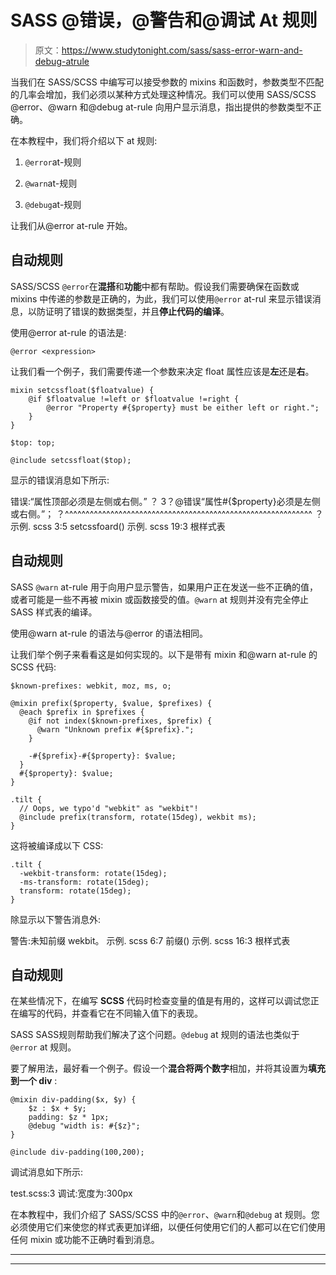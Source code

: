 # SASS @错误，@警告和@调试 At 规则

> 原文：<https://www.studytonight.com/sass/sass-error-warn-and-debug-atrule>

当我们在 SASS/SCSS 中编写可以接受参数的 mixins 和函数时，参数类型不匹配的几率会增加，我们必须以某种方式处理这种情况。我们可以使用 SASS/SCSS @error、@warn 和@debug at-rule 向用户显示消息，指出提供的参数类型不正确。

在本教程中，我们将介绍以下 at 规则:

1.  `@error`at-规则

2.  `@warn`at-规则

3.  `@debug`at-规则

让我们从@error at-rule 开始。

## 自动规则

SASS/SCSS `@error`在**混搭**和**功能**中都有帮助。假设我们需要确保在函数或 mixins 中传递的参数是正确的，为此，我们可以使用`@error` at-rul 来显示错误消息，以防证明了错误的数据类型，并且**停止代码的编译**。

使用@error at-rule 的语法是:

```
@error <expression>
```

让我们看一个例子，我们需要传递一个参数来决定 float 属性应该是**左**还是**右**。

```
mixin setcssfloat($floatvalue) {
    @if $floatvalue !=left or $floatvalue !=right {
        @error "Property #{$property} must be either left or right.";
    }
}

$top: top;

@include setcssfloat($top);
```

显示的错误消息如下所示:

错误:“属性顶部必须是左侧或右侧。”
？
3？@错误“属性#{$property}必须是左侧或右侧。”；
？^^^^^^^^^^^^^^^^^^^^^^^^^^^^^^^^^^^^^^^^^^^^^^^^^^^^^^^^^^^^
？
示例. scss 3:5 setcssfoard()
示例. scss 19:3 根样式表

## 自动规则

SASS `@warn` at-rule 用于向用户显示警告，如果用户正在发送一些不正确的值，或者可能是一些不再被 mixin 或函数接受的值。`@warn` at 规则并没有完全停止 SASS 样式表的编译。

使用@warn at-rule 的语法与@error 的语法相同。

让我们举个例子来看看这是如何实现的。以下是带有 mixin 和@warn at-rule 的 SCSS 代码:

```
$known-prefixes: webkit, moz, ms, o;

@mixin prefix($property, $value, $prefixes) {
  @each $prefix in $prefixes {
    @if not index($known-prefixes, $prefix) {
      @warn "Unknown prefix #{$prefix}.";
    }

    -#{$prefix}-#{$property}: $value;
  }
  #{$property}: $value;
}

.tilt {
  // Oops, we typo'd "webkit" as "wekbit"!
  @include prefix(transform, rotate(15deg), wekbit ms);
}
```

这将被编译成以下 CSS:

```
.tilt {
  -wekbit-transform: rotate(15deg);
  -ms-transform: rotate(15deg);
  transform: rotate(15deg);
}
```

除显示以下警告消息外:

警告:未知前缀 wekbit。
示例. scss 6:7 前缀()
示例. scss 16:3 根样式表

## 自动规则

在某些情况下，在编写 **SCSS** 代码时检查变量的值是有用的，这样可以调试您正在编写的代码，并查看它在不同输入值下的表现。

SASS SASS规则帮助我们解决了这个问题。`@debug` at 规则的语法也类似于`@error` at 规则。

要了解用法，最好看一个例子。假设一个**混合将两个数字**相加，并将其设置为**填充到一个 div** :

```
@mixin div-padding($x, $y) {
    $z : $x + $y;
    padding: $z * 1px;
    @debug "width is: #{$z}";
}

@include div-padding(100,200);
```

调试消息如下所示:

test.scss:3 调试:宽度为:300px

在本教程中，我们介绍了 SASS/SCSS 中的`@error`、`@warn`和`@debug` at 规则。您必须使用它们来使您的样式表更加详细，以便任何使用它们的人都可以在它们使用任何 mixin 或功能不正确时看到消息。

* * *

* * *